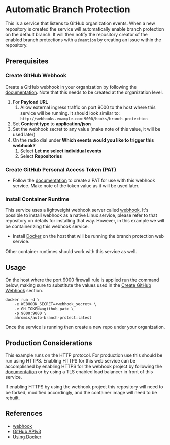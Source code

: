 # Automatic Branch Protection

This is a service that listens to GitHub organization events. When a new repository is created the service will automatically enable branch protection on the default branch. It will then notify the repository creator of the enabled branch protections with a `@mention` by creating an issue within the repository.

## Prerequisites

### Create GitHub Webhook

Create a GitHub  webhook in your organization by following the [documentation](https://docs.github.com/en/developers/webhooks-and-events/webhooks/creating-webhooks#setting-up-a-webhook). Note that this needs to be created at the organization level.

1. For **Payload URL**
    1. Allow external ingress traffic on port 9000 to the host where this service will be running. It should look similar to: `http://webhooks.example.com:9000/hooks/branch-protection`
1. Set **Content type** to **application/json**
1. Set the webhook secret to any value (make note of this value, it will be used later)
1. On the radio dial under **Which events would you like to trigger this webhook?**
    1. Select **Let me select individual events**
    1. Select **Repositories**

### Create GitHub Personal Access Token (PAT)

- Follow the [documentation](https://docs.github.com/en/authentication/keeping-your-account-and-data-secure/creating-a-personal-access-token) to create a PAT for use with this webhook service. Make note of the token value as it will be used later.

### Install Container Runtime

This service uses a lightweight webhook server called [webhook](https://github.com/adnanh/webhook). It's possible to install webhook as a native Linux service, please refer to that repository on details for installing that way. However, in this example we will be containerizing this webhook service.

- Install [Docker](https://docs.docker.com/get-docker/) on the host that will be running the branch protection web service.

Other container runtimes should work with this service as well.

## Usage

On the host where the port 9000 firewall rule is applied run the command below, making sure to substitute the values used in the [Create GitHub Webhook](#create-github-webhook) section.

```
docker run -d \
    -e WEBHOOK_SECRET=<webhook_secret> \
    -e GH_TOKEN=<github_pat> \
    -p 9000:9000 \
    ahromis/auto-branch-protect:latest
```

Once the service is running then create a new repo under your organization.

## Production Considerations

This example runs on the HTTP protocol. For production use this should be run using HTTPS. Enabling HTTPS for this web service can be accomplished by enabling HTTPS for the webhook project by following the [documentation](https://github.com/adnanh/webhook#using-https) or by using a TLS enabled load balancer in front of this service.

If enabling HTTPS by using the webhook project this repository will need to be forked, modified accordingly, and the container image will need to be rebuilt.

## References

- [webhook](https://github.com/adnanh/webhook)
- [GitHub APIv3](https://docs.github.com/en/rest)
- [Using Docker](https://docs.docker.com/)

